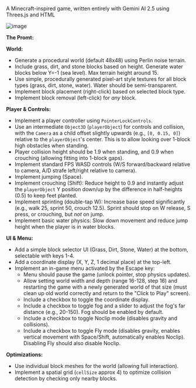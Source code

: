 A Minecraft-inspired game, written entirely with Gemini AI 2.5 using Threes.js and HTML

![image](https://github.com/user-attachments/assets/c3395acd-7c59-445b-8bb2-1604e30c508d)

**The Promt:**

**World:**
* Generate a procedural world (default 48x48) using Perlin noise terrain.
* Include grass, dirt, and stone blocks based on height. Generate water blocks below Y=-1 (sea level). Max terrain height around 15.
* Use simple, procedurally generated pixel-art style textures for all block types (grass, dirt, stone, water). Water should be semi-transparent.
* Implement block placement (right-click) based on selected block type.
* Implement block removal (left-click) for *any* block.

**Player & Controls:**
* Implement a player controller using `PointerLockControls`.
* Use an intermediate `Object3D` (`playerObject`) for controls and collision, with the `Camera` as a child offset slightly upwards (e.g., `[0, 0.15, 0]`) relative to the `playerObject`'s center. This is to allow looking over 1-block high obstacles when standing.
* Player collision height should be 1.9 when standing, and 0.9 when crouching (allowing fitting into 1-block gaps).
* Implement standard FPS WASD controls (W/S forward/backward relative to camera, A/D strafe left/right relative to camera).
* Implement jumping (Space).
* Implement crouching (Shift): Reduce height to 0.9 and instantly adjust the `playerObject` Y position down/up by the difference in half-heights (0.5) to keep feet planted.
* Implement sprinting (double-tap W): Increase base speed significantly (e.g., walk 25, sprint 50, crouch 12.5). Sprint should stop on W release, S press, or crouching, but *not* on jump.
* Implement basic water physics: Slow down movement and reduce jump height when the player is in water blocks.

**UI & Menu:**
* Add a simple block selector UI (Grass, Dirt, Stone, Water) at the bottom, selectable with keys 1-4.
* Add a coordinate display (X, Y, Z, 1 decimal place) at the top-left.
* Implement an in-game menu activated by the Escape key:
    * Menu should pause the game (unlock pointer, stop physics updates).
    * Allow setting world width and depth (range 16-128, step 16) and restarting the game with a newly generated world of that size (must clean up old world correctly and return to the "Click to Play" screen).
    * Include a checkbox to toggle the coordinate display.
    * Include a checkbox to toggle fog and a slider to adjust the fog's far distance (e.g., 20-150). Fog should be enabled by default.
    * Include a checkbox to toggle Noclip mode (disables gravity and collisions).
    * Include a checkbox to toggle Fly mode (disables gravity, enables vertical movement with Space/Shift, automatically enables Noclip). Disabling Fly should also disable Noclip.

**Optimizations:**
* Use individual block meshes for the world (allowing full interaction).
* Implement a spatial grid (`cellSize` approx 4) to optimize collision detection by checking only nearby blocks.
